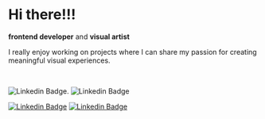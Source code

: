 <h1>Hi there!!!</h1>

**frontend developer** and **visual artist**
<p>I really enjoy working on projects where I can share my passion for creating meaningful visual experiences.</p>
</br>

![Linkedin Badge](https://img.shields.io/badge/--yellow?style=flat-square&logo=React&logoColor=white&link=https://www.linkedin.com/in/fflorezz/).
![Linkedin Badge](https://img.shields.io/badge/--yellow?style=flat-square&logo=JavaScript&logoColor=white&link=https://www.linkedin.com/in/fflorezz/)

[![Linkedin Badge](https://img.shields.io/badge/-Linkedin-black?style=flat-square&logo=Linkedin&logoColor=white&link=https://www.linkedin.com/in/fflorezz/)](https://www.linkedin.com/in/fflorezz/)
[![Linkedin Badge](https://img.shields.io/badge/-Dribbble-black?style=flat-square&logo=Dribbble&logoColor=white&link=https://dribbble.com/fflorezz)](https://dribbble.com/fflorezz)







<!--
**fflorezz/fflorezz** is a ✨ _special_ ✨ repository because its `README.md` (this file) appears on your GitHub profile.

Here are some ideas to get you started:

- 🔭 I’m currently working on ...
- 🌱 I’m currently learning ...
- 👯 I’m looking to collaborate on ...
- 🤔 I’m looking for help with ...
- 💬 Ask me about ...
- 📫 How to reach me: ...
- 😄 Pronouns: ...
- ⚡ Fun fact: ...
-->
